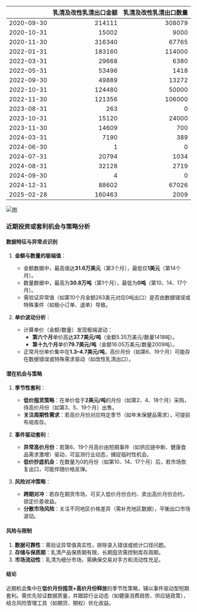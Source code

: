 |            |   乳清及改性乳清出口金额 |   乳清及改性乳清出口数量 |
|:-----------|-------------------------:|-------------------------:|
| 2020-09-30 |                   214111 |                   308079 |
| 2020-10-31 |                    15002 |                     9000 |
| 2020-11-30 |                   316340 |                    67765 |
| 2022-01-31 |                   183160 |                   114000 |
| 2022-03-31 |                    29668 |                     6380 |
| 2022-05-31 |                    53496 |                     1418 |
| 2022-09-30 |                    49889 |                    13272 |
| 2022-10-31 |                   124480 |                    50000 |
| 2022-11-30 |                   121356 |                   106000 |
| 2023-08-31 |                      263 |                        0 |
| 2023-10-31 |                    15120 |                    24000 |
| 2023-11-30 |                    14609 |                      700 |
| 2024-03-31 |                     7190 |                      389 |
| 2024-06-30 |                        1 |                        0 |
| 2024-07-31 |                    20794 |                     1034 |
| 2024-08-31 |                    32128 |                     2719 |
| 2024-09-30 |                        4 |                        0 |
| 2024-12-31 |                    88602 |                    67026 |
| 2025-02-28 |                   160463 |                     2009 |

![图](%s_plot.png)



### 近期投资或套利机会与策略分析

#### 数据特征与异常点识别
1. **金额与数量的极端值**：
   - 金额数据中，最高值达**31.6万美元**（第3个月），最低仅**1美元**（第14个月）。
   - 数量数据中，最高为**30.8万吨**（第1个月），最低为**0吨**（第10、14、17个月）。
   - 需验证异常值（如第10个月金额263美元对应0吨出口）是否由数据错误或特殊事件（如极小订单、退单）导致。

2. **单价波动分析**：
   - 计算单价（金额/数量）发现极端波动：
     - **第六个月**单价高达**37.7美元/吨**（金额5.35万美元/数量1418吨）。
     - **第十九个月**单价**79.7美元/吨**（金额16.05万美元/数量2009吨）。
   - 正常月份单价集中在**1.3–4.7美元/吨**，高价月份（如第6、19个月）可能存在数据错误或特殊需求驱动（如改性乳清出口）。

#### 潜在机会与策略
1. **季节性套利**：
   - **低价囤货策略**：在单价低于**2美元/吨**的月份（如第2、4、18个月）采购，待高价月份（如第3、5、19个月）出售。
   - **关注周期性需求**：若高价月份对应特定季节（如年末保健品需求），可提前布局库存。

2. **事件驱动套利**：
   - **异常高价月份**：若第6、19个月高价由短期事件（如供应链中断、健康食品需求激增）驱动，可监测行业动态，捕捉临时性机会。
   - **低价抄底机会**：在数量为0的月份（如第10、14、17个月）后，若市场恢复出口，可能伴随价格反弹。

3. **风险对冲策略**：
   - **跨期对冲**：若存在期货市场，可买入低价月份合约、卖出高价月份合约，锁定价差收益。
   - **分散市场风险**：关注不同地区价格差异（需补充地区数据），平衡出口市场波动。

#### 风险与限制
1. **数据可靠性**：需验证异常值真实性，排除录入错误或统计口径问题。
2. **存储与保质期**：乳清产品保质期有限，长期囤货需控制库存周期。
3. **市场流动性**：乳清为细分市场，需确保交易对手方和流动性充足。

#### 结论
近期机会集中在**低价月份囤货+高价月份释放**的季节性策略，辅以事件驱动型短期套利。需优先验证数据质量，并跟踪行业动态（如健康消费趋势、供应链政策），结合风险管理工具（如期货、期权）优化收益。